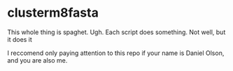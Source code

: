 # clusterm8fasta
This whole thing is spaghet. Ugh. Each script does something. Not well, but it does it

I reccomend only paying attention to this repo if your name is Daniel Olson, and you are also me.
